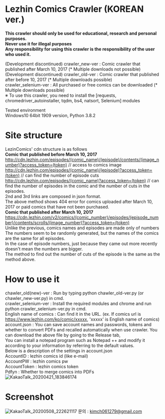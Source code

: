 # Lezhin Comics Crawler (KOREAN ver.)  
****This crawler should only be used for educational, research and personal purposes.****  
****Never use it for illegal purposes****  
****Any responsibility for using this crawler is the responsibility of the user who used it.****  

(Development discontinued) crawler_new-ver : Comic crawler that published after March 10, 2017 (* Multiple downloads not possible)  
(Development discontinued) crawler_old-ver : Comic crawler that published after before 10, 2017 (* Multiple downloads possible)  
crawler_selenium-ver : All purchased or free comics can be downloaded (* Multiple downloads possible)  
※ To use this crawler, you need to install the [requests, chromedriver_autoinstaller, tqdm, bs4, natsort, Selenium] modules  

Tested environment  
Windows10 64bit 1909 version, Python 3.8.2  

# Site structure  
LezinComics' cdn structure is as follows  
****Comic that published before March 10, 2017****  
http://cdn.lezhin.com/episodes/(comic_name)/(episode)/contents/(image_number)?access_token=(token) // access to comics image  
http://cdn.lezhin.com/episodes/(comic_name)/(episode)?access_token=(token) // can find the number of episode cuts  
http://cdn.lezhin.com/episodes/(comic_name)?access_token=(token) // can find the number of episodes in the comic and the number of cuts in the episodes.  
2nd and 3rd links are composed in json format.  
The above method shows 404 error for comics uploaded after March 10, 2017 or paid comics that have not been purchased.  
****Comic that published after March 10, 2017****  
https://cdn.lezhin.com/v2/comics/(comic_number)/episodes/(episode_number)/contents/scrolls/(image_number)?access_token=(token)  
Unlike the previous, comics names and episodes are made only of numbers  
The numbers seem to be randomly generated, but the names of the comics are the same for all episodes.  
In the case of episode numbers, just because they came out more recently doesn't mean the numbers are bigger.  
The method to find out the number of cuts of the episode is the same as the method above.  

# How to use it
chawler_old(new)-ver : Run by typing python chawler_old-ver.py (or chawler_new-ver.py) in cmd.  
crawler_selenium-ver : Install the required modules and chrome and run python crawler_selenium-ver.py in cmd.  
English name of comics : Can find it in the URL.
(ex. If comics url is https://www.lezhin.com/ko/comic/xxxxx, 'xxxxx' is English name of comics)  
account.json : You can save account names and passwords, tokens and whether to convert PDFs and recalled automatically when use crawler. 
You can download the above file by going to the Release tab,  
You can install a notepad program such as Notepad ++ and modify it according to your information by referring to the default values.    
Below is a description of the settings in account.json  
AccountID : lezhin comics id (like e-mail)  
AccountPW : lezhin comics pw  
AccountToken : lezhin comics token  
Pdfyn : Whether to merge comics into PDFs  
![KakaoTalk_20200421_183846174](https://user-images.githubusercontent.com/10193967/79850899-82a56d00-83ff-11ea-9940-3724fc2d9b13.png)  

# Screenshot  
![KakaoTalk_20200508_222621117](https://user-images.githubusercontent.com/10193967/81410104-2c645800-917b-11ea-8ce3-4d9b68471d65.png) 
문의 : kimch061279@gmail.com
